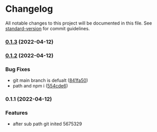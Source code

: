 # Changelog

All notable changes to this project will be documented in this file. See [standard-version](https://github.com/conventional-changelog/standard-version) for commit guidelines.

### [0.1.3](https://github.com/codestates/sw-repo-manager/compare/v0.1.2...v0.1.3) (2022-04-12)

### [0.1.2](https://github.com/codestates/sw-repo-manager/compare/v0.1.1...v0.1.2) (2022-04-12)


### Bug Fixes

* git main branch is defualt ([841fa50](https://github.com/codestates/sw-repo-manager/commit/841fa500c7eb13c6353d2b5aad8253ff1fc48137))
* path and npm i ([554cde6](https://github.com/codestates/sw-repo-manager/commit/554cde6e2c9d24849ea9d13bd3f44473e108bcb4))

### 0.1.1 (2022-04-12)


### Features

* after sub path git inited 5675329
